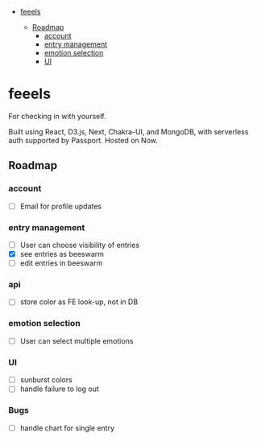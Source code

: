 - [feeels](#feeels)

  - [Roadmap](#roadmap)
    - [account](#account)
    - [entry management](#entry-management)
    - [emotion selection](#emotion-selection)
    - [UI](#ui)

# feeels

For checking in with yourself.

Built using React, D3.js, Next, Chakra-UI, and MongoDB, with serverless auth supported by Passport. Hosted on Now.

## Roadmap

### account

- [ ] Email for profile updates

### entry management

- [ ] User can choose visibility of entries
- [x] see entries as beeswarm
- [ ] edit entries in beeswarm

### api

- [ ] store color as FE look-up, not in DB

### emotion selection

- [ ] User can select multiple emotions

### UI

- [ ] sunburst colors
- [ ] handle failure to log out

### Bugs

- [ ] handle chart for single entry
